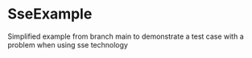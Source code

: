 # SseExample
Simplified example from branch main to demonstrate a test case with a problem when using sse technology
